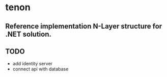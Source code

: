 tenon
===================================================================

Reference implementation N-Layer structure for .NET solution.
-------------------------------------------------------------------

TODO
--------------------------------------------------------------------
 * add identity server
 * connect api with database